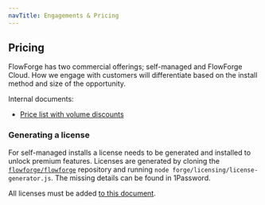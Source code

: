 ```yaml
---
navTitle: Engagements & Pricing
---
```


## Pricing

FlowForge has two commercial offerings; self-managed and FlowForge Cloud. How we
engage with customers will differentiate based on the install method and size of
the opportunity.

Internal documents:
- [Price list with volume discounts](https://docs.google.com/spreadsheets/d/1q1OEo_5fr20txl__bJDR1cFrzv3qzvLLXcgEVFq6h68/edit#gid=0)

### Generating a license

For self-managed installs a license needs to be generated and installed to
unlock premium features. Licenses are generated by cloning the [`flowforge/flowforge`](https://github.com/flowforge/flowforge)
repository and running `node forge/licensing/license-generator.js`. The missing
details can be found in 1Password.

All licenses must be added [to this document](https://docs.google.com/spreadsheets/d/1wM_o8IWjjkwi-WMRueKfS-lrmkQYzV83xm4BIzZNAO0).
